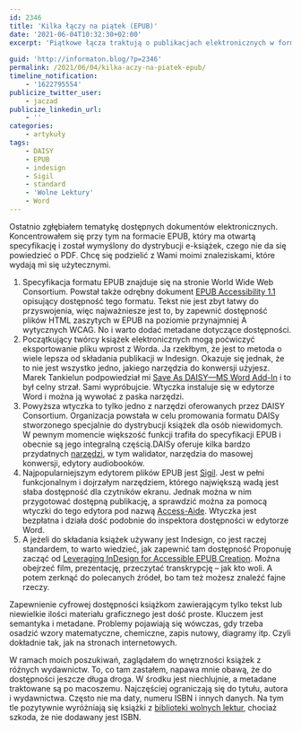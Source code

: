 ```yaml
---
id: 2346
title: 'Kilka łączy na piątek (EPUB)'
date: '2021-06-04T10:32:30+02:00'
excerpt: 'Piątkowe łącza traktują o publikacjach elektronicznych w formacie #EPUB. Specyfikacje, cyfrowa dostępność, narzędzia i krótka refleksja nad niechlujnością.'
 
guid: 'http://informaton.blog/?p=2346'
permalink: /2021/06/04/kilka-aczy-na-piatek-epub/
timeline_notification:
    - '1622795554'
publicize_twitter_user:
    - jaczad
publicize_linkedin_url:
    - ''
categories:
    - artykuły
tags:
    - DAISY
    - EPUB
    - indesign
    - Sigil
    - standard
    - 'Wolne Lektury'
    - Word
---
```


Ostatnio zgłębiałem tematykę dostępnych dokumentów elektronicznych. Koncentrowałem się przy tym na formacie EPUB, który ma otwartą specyfikację i został wymyślony do dystrybucji e-książek, czego nie da się powiedzieć o PDF. Chcę się podzielić z Wami moimi znaleziskami, które wydają mi się użytecznymi.

1. Specyfikacja formatu EPUB znajduje się na stronie World Wide Web Consortium. Powstał także odrębny dokument [EPUB Accessibility 1.1](https://www.w3.org/TR/epub-a11y-11/) opisujący dostępność tego formatu. Tekst nie jest zbyt łatwy do przyswojenia, więc najważniesze jest to, by zapewnić dostępność plików HTML zaszytych w EPUB na poziomie przynajmniej A wytycznych WCAG. No i warto dodać metadane dotyczące dostępności.
2. Początkujący twórcy książek elektronicznych mogą poćwiczyć eksportowanie pliku wprost z Worda. Ja rzekłbym, że jest to metoda o wiele lepsza od składania publikacji w Indesign. Okazuje się jednak, że to nie jest wszystko jedno, jakiego narzędzia do konwersji użyjesz. Marek Tankielun podpowiedział mi [Save As DAISY—MS Word Add-In](https://daisy.org/activities/software/save-as-daisy-ms-word-add-in/) i to był celny strzał. Sami wypróbujcie. Wtyczka instaluje się w edytorze Word i można ją wywołać z paska narzędzi.
3. Powyższa wtyczka to tylko jedno z narzędzi oferowanych przez DAISY Consortium. Organizacja powstała w celu promowania formatu DAISy stworzonego specjalnie do dystrybucji książek dla osób niewidomych. W pewnym momencie większość funkcji trafiła do specyfikacji EPUB i obecnie są jego integralną częścią.DAISy oferuje kilka bardzo przydatnych [narzędzi](https://daisy.org/activities/software/), w tym walidator, narzędzia do masowej konwersji, edytory audiobooków.
4. Najpopularniejszym edytorem plików EPUB jest [Sigil](https://sigil-ebook.com/). Jest w pełni funkcjonalnym i dojrzałym narzędziem, którego największą wadą jest słaba dostępność dla czytników ekranu. Jednak można w nim przygotować dostępną publikację, a sprawdzić można za pomocą wtyczki do tego edytora pod nazwą [Access-Aide](https://github.com/kevinhendricks/Access-Aide). Wtyczka jest bezpłatna i działa dość podobnie do inspektora dostępności w edytorze Word.
5. A jeżeli do składania książek używany jest Indesign, co jest raczej standardem, to warto wiedzieć, jak zapewnić tam dostępność Proponuję zacząć od [Leveraging InDesign for Accessible EPUB Creation](https://inclusivepublishing.org/blog/leveraging-indesign-for-accessible-epub-creation-w/). Można obejrzeć film, prezentację, przeczytać transkrypcję – jak kto woli. A potem zerknąć do polecanych źródeł, bo tam też możesz znaleźć fajne rzeczy.

Zapewnienie cyfrowej dostępności książkom zawierającym tylko tekst lub niewielkie ilości materiału graficznego jest dość proste. Kluczem jest semantyka i metadane. Problemy pojawiają się wówczas, gdy trzeba osadzić wzory matematyczne, chemiczne, zapis nutowy, diagramy itp. Czyli dokładnie tak, jak na stronach internetowych.

W ramach moich poszukiwań, zaglądałem do wnętrzności książek z różnych wydawnictw. To, co tam zastałem, napawa mnie obawą, że do dostępności jeszcze długa droga. W środku jest niechlujnie, a metadane traktowane są po macoszemu. Najczęściej ograniczają się do tytułu, autora i wydawnictwa. Często nie ma daty, numeru ISBN i innych danych. Na tym tle pozytywnie wyróżniają się książki z [biblioteki wolnych lektur](https://wolnelektury.pl), chociaż szkoda, że nie dodawany jest ISBN.

